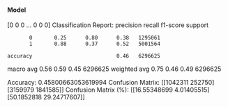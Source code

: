 #### Model
[0 0 0 ... 0 0 0]
Classification Report:
              precision    recall  f1-score   support

           0       0.25      0.80      0.38   1295061
           1       0.88      0.37      0.52   5001564

    accuracy                           0.46   6296625
   macro avg       0.56      0.59      0.45   6296625
weighted avg       0.75      0.46      0.49   6296625

Accuracy: 0.45800663053619994
Confusion Matrix:
[[1042311  252750]
 [3159979 1841585]]
Confusion Matrix (%):
[[16.55348699  4.01405515]
 [50.1852818  29.24717607]]
